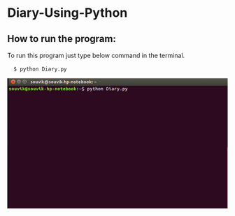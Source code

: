 # Diary-Using-Python


## How to run the program:

To run this program just type below command in the terminal.

```
  $ python Diary.py
```


![](Diary.gif)
